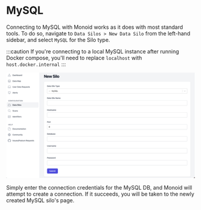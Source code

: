 # MySQL

Connecting to MySQL with Monoid works as it does with most standard tools. To do so, navigate to `Data Silos > New Data Silo` from the left-hand sidebar, and select `MySQL` for the Silo type. 

:::caution
If you're connecting to a local MySQL instance after running Docker compose, you'll need to replace `localhost` with `host.docker.internal`
:::

![Creating a MySQL Silo](../../img/mysql-silo.png)

Simply enter the connection credentials for the MySQL DB, and Monoid will attempt to create a connection. If it succeeds, you will be taken to the newly created MySQL silo's page. 